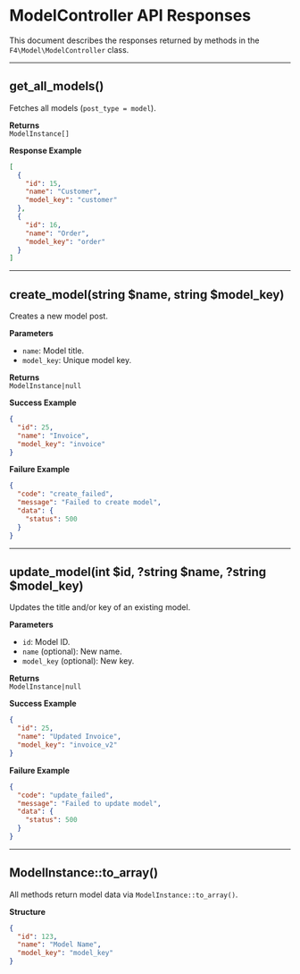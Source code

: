
# ModelController API Responses

This document describes the responses returned by methods in the `F4\Model\ModelController` class.

---

## get_all_models()

Fetches all models (`post_type = model`).

**Returns**  
`ModelInstance[]`

**Response Example**
```json
[
  {
    "id": 15,
    "name": "Customer",
    "model_key": "customer"
  },
  {
    "id": 16,
    "name": "Order",
    "model_key": "order"
  }
]
```

---

## create_model(string $name, string $model_key)

Creates a new model post.

**Parameters**
- `name`: Model title.
- `model_key`: Unique model key.

**Returns**  
`ModelInstance|null`

**Success Example**
```json
{
  "id": 25,
  "name": "Invoice",
  "model_key": "invoice"
}
```

**Failure Example**
```json
{
  "code": "create_failed",
  "message": "Failed to create model",
  "data": {
    "status": 500
  }
}
```

---

## update_model(int $id, ?string $name, ?string $model_key)

Updates the title and/or key of an existing model.

**Parameters**
- `id`: Model ID.
- `name` (optional): New name.
- `model_key` (optional): New key.

**Returns**  
`ModelInstance|null`

**Success Example**
```json
{
  "id": 25,
  "name": "Updated Invoice",
  "model_key": "invoice_v2"
}
```

**Failure Example**
```json
{
  "code": "update_failed",
  "message": "Failed to update model",
  "data": {
    "status": 500
  }
}
```

---

## ModelInstance::to_array()

All methods return model data via `ModelInstance::to_array()`.

**Structure**
```json
{
  "id": 123,
  "name": "Model Name",
  "model_key": "model_key"
}
```
